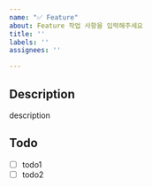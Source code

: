 ```yaml
---
name: "✅ Feature"
about: Feature 작업 사항을 입력해주세요
title: ''
labels: ''
assignees: ''

---
```


## Description
description

## Todo
- [ ] todo1
- [ ] todo2
